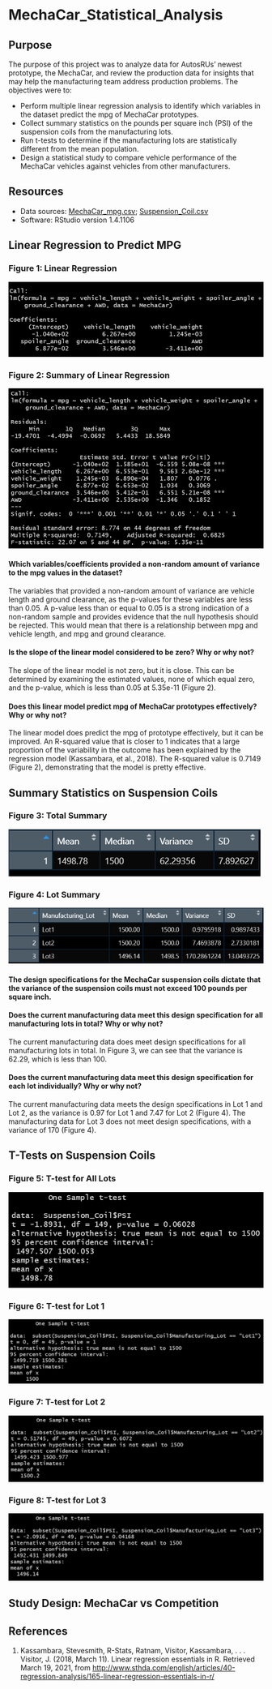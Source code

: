 # MechaCar_Statistical_Analysis

## Purpose
The purpose of this project was to analyze data for AutosRUs’ newest prototype, the MechaCar, and review the production data for insights that may help the manufacturing team address production problems. The objectives were to:

- Perform multiple linear regression analysis to identify which variables in the dataset predict the mpg of MechaCar prototypes.
- Collect summary statistics on the pounds per square inch (PSI) of the suspension coils from the manufacturing lots.
- Run t-tests to determine if the manufacturing lots are statistically different from the mean population.
- Design a statistical study to compare vehicle performance of the MechaCar vehicles against vehicles from other manufacturers.

## Resources
- Data sources: [MechaCar_mpg.csv](Resources/MechaCar_mpg.csv); [Suspension_Coil.csv](Resources/Suspension_Coil.csv)
- Software: RStudio version 1.4.1106

## Linear Regression to Predict MPG
### Figure 1: Linear Regression
![Linear Regression](Resources/linear_regression.png)
<br>

### Figure 2: Summary of Linear Regression
![Summary of Linear Regression](Resources/linear_regression_summary.png)
<br>

#### Which variables/coefficients provided a non-random amount of variance to the mpg values in the dataset?
The variables that provided a non-random amount of variance are vehicle length and ground clearance, as the p-values for these variables are less than 0.05. A p-value less than or equal to 0.05 is a strong indication of a non-random sample and provides evidence that the null hypothesis should be rejected. This would mean that there is a relationship between mpg and vehicle length, and mpg and ground clearance.

#### Is the slope of the linear model considered to be zero? Why or why not?
The slope of the linear model is not zero, but it is close. This can be determined by examining the estimated values, none of which equal zero, and the p-value, which is less than 0.05 at 5.35e-11 (Figure 2).

#### Does this linear model predict mpg of MechaCar prototypes effectively? Why or why not?
The linear model does predict the mpg of prototype effectively, but it can be improved. An R-squared value that is closer to 1 indicates that a large proportion of the variability in the outcome has been explained by the regression model (Kassambara, et al., 2018). The R-squared value is 0.7149 (Figure 2), demonstrating that the model is pretty effective.

## Summary Statistics on Suspension Coils
### Figure 3: Total Summary
![Total Summary](Resources/total_summary.png)
<br>

### Figure 4: Lot Summary
![Lot Summary](Resources/lot_summary.png)
<br>

#### The design specifications for the MechaCar suspension coils dictate that the variance of the suspension coils must not exceed 100 pounds per square inch. 

#### Does the current manufacturing data meet this design specification for all manufacturing lots in total? Why or why not?
The current manufacturing data does meet design specifications for all manufacturing lots in total. In Figure 3, we can see that the variance is 62.29, which is less than 100.

#### Does the current manufacturing data meet this design specification for each lot individually? Why or why not?
The current manufacturing data meets the design specifications in Lot 1 and Lot 2, as the variance is 0.97 for Lot 1 and 7.47 for Lot 2 (Figure 4). The manufacturing data for Lot 3 does not meet design specifications, with a variance of 170 (Figure 4).

## T-Tests on Suspension Coils
### Figure 5: T-test for All Lots
![T-test All Lots](Resources/t_test_all.png)
<br>

### Figure 6: T-test for Lot 1
![T-test Lot 1](Resources/t_test_lot1.png)
<br>

### Figure 7: T-test for Lot 2
![T-test Lot 2](Resources/t_test_lot2.png)
<br>

### Figure 8: T-test for Lot 3
![T-test Lot 3](Resources/t_test_lot3.png)
<br>

## Study Design: MechaCar vs Competition

## References
1. Kassambara, Stevesmith, R-Stats, Ratnam, Visitor, Kassambara, . . . Visitor, J. (2018, March 11). Linear regression essentials in R. Retrieved March 19, 2021, from http://www.sthda.com/english/articles/40-regression-analysis/165-linear-regression-essentials-in-r/
